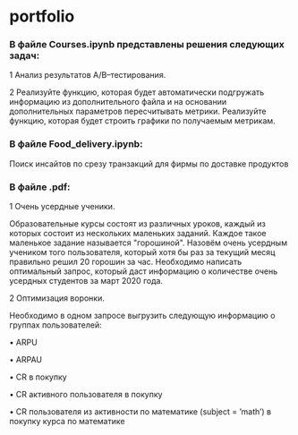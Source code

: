 # portfolio
### В файле Courses.ipynb представлены решения следующих задач:

1 Анализ результатов A/B–тестирования.

2 Реализуйте функцию, которая будет автоматически подгружать информацию из дополнительного файла и на основании дополнительных параметров пересчитывать метрики.
Реализуйте функцию, которая будет строить графики по получаемым метрикам.


### В файле Food_delivery.ipynb:

Поиск инсайтов по срезу транзакций для фирмы по доставке продуктов


### В файле .pdf:

1 Очень усердные ученики.

Образовательные курсы состоят из различных уроков, каждый из которых состоит из нескольких маленьких заданий. Каждое такое маленькое 
задание называется "горошиной".
Назовём очень усердным учеником того пользователя, который хотя бы раз за текущий месяц правильно решил 20 горошин за час.
Необходимо написать оптимальный запрос, который даст информацию о количестве очень усердных студентов за март 2020 года.

2 Оптимизация воронки.

Необходимо в одном запросе выгрузить следующую информацию о группах пользователей:

•	ARPU 

•	ARPAU 

•	CR в покупку 

•	СR активного пользователя в покупку 

•	CR пользователя из активности по математике (subject = ’math’) в покупку курса по математике

